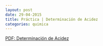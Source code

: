 ```yaml
---
layout: post
date: 29-04-2015
title: Práctica | Determinación de Acidez
categories: quimica
---
```


[PDF: Determinación de Acidez](/assets/pdf/29-04-2015-química-determinación-de-acidez.pdf)
